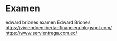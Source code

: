 # Examen
edward briones examen 
Edward Briones
https://viviendoenlibertadfinanciera.blogspot.com/
https://www.servientrega.com.ec/

